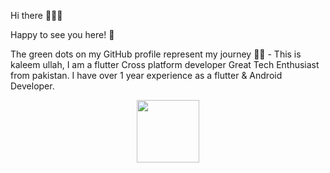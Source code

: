 Hi there 👋👋👋

Happy to see you here! 🤩

The green dots on my GitHub profile represent my journey 🏃‍♂️ - This is kaleem ullah, I am a flutter Cross platform developer  Great Tech Enthusiast from pakistan. I have over 1 year experience as a flutter & Android Developer.

<div id="header" align="center">
  <img src="https://media.giphy.com/media/M9gbBd9nbDrOTu1Mqx/giphy.gif" width="100"/>
</div>

   
